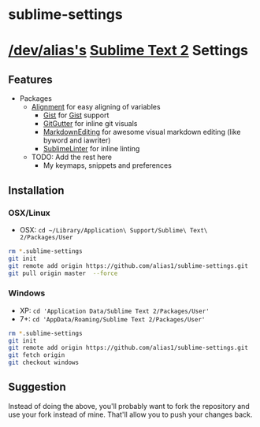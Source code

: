 sublime-settings
================

# [/dev/alias's](http://devalias.net) [Sublime Text 2](http://www.sublimetext.com/2) Settings

## Features

- Packages
  - [Alignment](https://github.com/wbond/sublime_alignment) for easy aligning of variables
	- [Gist](https://github.com/condemil/Gist) for [Gist](https://gist.github.com/) support
	- [GitGutter](https://github.com/jisaacks/GitGutter#readme) for inline git visuals
	- [MarkdownEditing](https://github.com/balupton/MarkdownEditing) for awesome visual markdown editing (like byword and iawriter)
	- [SublimeLinter](https://github.com/SublimeLinter/SublimeLinter) for inline linting
  - TODO: Add the rest here
	- My keymaps, snippets and preferences


## Installation

### OSX/Linux

- OSX: `cd ~/Library/Application\ Support/Sublime\ Text\ 2/Packages/User`

``` bash
rm *.sublime-settings
git init
git remote add origin https://github.com/alias1/sublime-settings.git
git pull origin master  --force
```

### Windows

- XP: `cd 'Application Data/Sublime Text 2/Packages/User'`
- 7+: `cd 'AppData/Roaming/Sublime Text 2/Packages/User'`

``` bash
rm *.sublime-settings
git init
git remote add origin https://github.com/alias1/sublime-settings.git
git fetch origin
git checkout windows
```

## Suggestion

Instead of doing the above, you'll probably want to fork the repository and use your fork instead of mine. That'll allow you to push your changes back.
